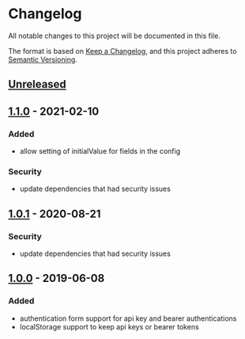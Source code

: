 # Changelog
All notable changes to this project will be documented in this file.

The format is based on [Keep a Changelog](https://keepachangelog.com/en/1.0.0/),
and this project adheres to [Semantic Versioning](https://semver.org/spec/v2.0.0.html).

## [Unreleased]

## [1.1.0] - 2021-02-10
### Added
- allow setting of initialValue for fields in the config
### Security
- update dependencies that had security issues

## [1.0.1] - 2020-08-21
### Security
- update dependencies that had security issues

## [1.0.0] - 2019-06-08
### Added
- authentication form support for api key and bearer authentications
- localStorage support to keep api keys or bearer tokens

[Unreleased]: https://github.com/Mairu/swagger-ui-apikey-auth-form/compare/v1.1.0...HEAD
[1.1.0]: https://github.com/Mairu/swagger-ui-apikey-auth-form/releases/tag/v1.1.0
[1.0.1]: https://github.com/Mairu/swagger-ui-apikey-auth-form/releases/tag/v1.0.1
[1.0.0]: https://github.com/Mairu/swagger-ui-apikey-auth-form/releases/tag/v1.0.0

